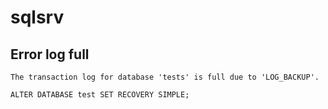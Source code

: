 # sqlsrv

## Error log full

```
The transaction log for database 'tests' is full due to 'LOG_BACKUP'.
```

```
ALTER DATABASE test SET RECOVERY SIMPLE;
```
